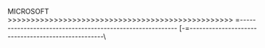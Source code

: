 MICROSOFT >>>>>>>>>>>>>>>>>>>>>>>>>>>>>>>>>>>>>>>>>>>>>>>>>
=----------------------------------------------------------
[-=---------------------------------------------------\
